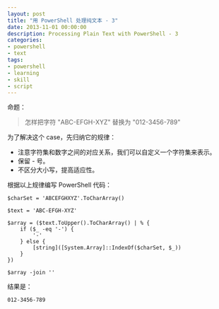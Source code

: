 ```yaml
---
layout: post
title: "用 PowerShell 处理纯文本 - 3"
date: 2013-11-01 00:00:00
description: Processing Plain Text with PowerShell - 3
categories:
- powershell
- text
tags:
- powershell
- learning
- skill
- script
---
```

命题：
> 怎样把字符 "ABC-EFGH-XYZ" 替换为 "012-3456-789"

为了解决这个 case，先归纳它的规律：

* 注意字符集和数字之间的对应关系，我们可以自定义一个字符集来表示。
* 保留 - 号。
* 不区分大小写，提高适应性。

根据以上规律编写 PowerShell 代码：

	$charSet = 'ABCEFGHXYZ'.ToCharArray()

	$text = 'ABC-EFGH-XYZ'

	$array = ($text.ToUpper().ToCharArray() | % {
		if ($_ -eq '-') {
		    '-'
		} else {
		    [string]([System.Array]::IndexOf($charSet, $_))
		}
	})

	$array -join ''

结果是：

	012-3456-789
